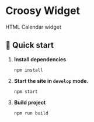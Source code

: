 # Croosy Widget

HTML Calendar widget

## 🚀 Quick start

1. **Install dependencies**

   ```shell
   npm install
   ```

2. **Start the site in `develop` mode.**
   ```shell
   npm start
   ```

3. **Build project**
   ```shell
   npm run build
   ```
